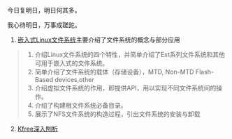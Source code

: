 今日复明日，明日何其多。

我心待明日，万事成蹉跎。

1. [嵌入式Linux文件系统](https://github.com/yiyading/day-read/blob/master/%E5%B5%8C%E5%85%A5%E5%BC%8Flinux%E6%96%87%E4%BB%B6%E7%B3%BB%E7%BB%9F.md)主要介绍了文件系统的概念与部分应用
> 1. 介绍Linux文件系统的四个特性，并简单介绍了Ext系列文件系统和其他可用于嵌入式的文件系统。
> 2. 简单介绍了文件系统的载体（存储设备），MTD, Non-MTD Flash-Based devices,other
> 3. 介绍虚拟文件系统的作用，即提供API，用以实现不同文件系统间的操作。
> 4. 介绍了构建根文件系统必备目录。
> 5. 展示了NFS文件系统的构造过程，引出文件系统的安装与卸载

2. [Kfree深入刨析](kfree深入刨析)
